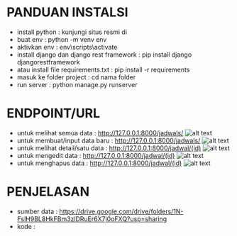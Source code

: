 # PANDUAN INSTALSI
- install python                              : kunjungi situs resmi di
- buat env                                    : python -m venv env
- aktivkan env                                : env\scripts\activate
- install django dan django rest framework    : pip install django djangorestframework
- atau install file requirements.txt          : pip install -r requirements
- masuk ke folder project                     : cd nama folder
- run server                                  : python manage.py runserver

# ENDPOINT/URL
- untuk melihat semua data          : http://127.0.0.1:8000/jadwals/
![alt text](https://github.com/ENONGLOSKER/api_imsak_UTS/blob/master/foto/jadwals.png?raw=true)
- untuk membuat/input data baru     : http://127.0.0.1:8000/jadwals/
![alt text](https://github.com/ENONGLOSKER/api_imsak_UTS/blob/master/foto/create.png?raw=true)
- untuk melihat detail/satu data    : http://127.0.0.1:8000/jadwal/(id)
![alt text](https://github.com/ENONGLOSKER/api_imsak_UTS/blob/master/foto/detail.png?raw=true)
- untuk mengedit data               : http://127.0.0.1:8000/jadwal/(id)
![alt text](https://github.com/ENONGLOSKER/api_imsak_UTS/blob/master/foto/update.png?raw=true)
- untuk menghapus data              : http://127.0.0.1:8000/jadwal/(id)
![alt text](https://github.com/ENONGLOSKER/api_imsak_UTS/blob/master/foto/delete.png?raw=true)

# PENJELASAN
- sumber data : https://drive.google.com/drive/folders/1N-FslH9BL8HkFBm3zlDRuEr6X7j0oFXQ?usp=sharing
- kode        : 
